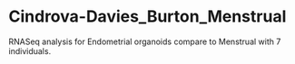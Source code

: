 # Cindrova-Davies_Burton_Menstrual
RNASeq  analysis for Endometrial organoids compare to Menstrual  with 7 individuals. 

